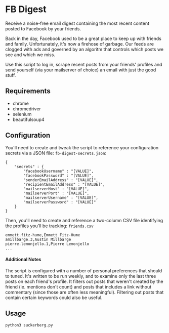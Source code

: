 # FB Digest

Receive a noise-free email digest containing the most recent content posted to Facebook by your friends.

Back in the day, Facebook used to be a great place to keep up with friends and family. Unfortunately, it's now a firehose of garbage. Our feeds are clogged with ads and governed by an algoritm that controls which posts we see and which we miss.

Use this script to log in, scrape recent posts from your friends' profiles and send yourself (via your mailserver of choice) an email with just the good stuff.

## Requirements

- chrome
- chromedriver
- selenium
- beautifulsoup4

## Configuration

You'll need to create and tweak the script to reference your configuration secrets via a JSON file: `fb-digest-secrets.json`:

```
{
    "secrets" : {
        "facebookUsername" : "[VALUE]",
        "facebookPassword" : "[VALUE]",
        "senderEmailAddress" : "[VALUE]",
        "recipientEmailAddress" : "[VALUE]",
        "mailserverHost" : "[VALUE]",
        "mailserverPort" : "[VALUE]",
        "mailserverUsername" : "[VALUE]",
        "mailserverPassword" : "[VALUE]"
    }
}
```

Then, you'll need to create and reference a two-column CSV file identifying the profiles you'll be tracking: `friends.csv`

```
emmett.fitz-hume,Emmett Fitz-Hume
amillbarge.3,Austin Millbarge
pierre.lemonjello.1,Pierre Lemonjello
...
```

#### Additional Notes

The script is configured with a number of personal preferences that should to tuned. It's written to be run weekly, and to examine only the last three posts on each friend's profile. It filters out posts that weren't created by the friend (ie. mentions don't count) and posts that includes a link without commentary (since those are often less meaningful). Filtering out posts that contain certain keywords could also be useful.

## Usage

```python3 suckerberg.py```
